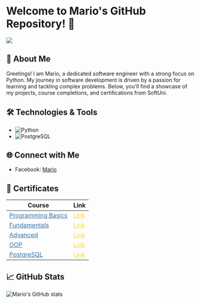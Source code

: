 # Welcome to Mario's GitHub Repository! 🚀

<img src="https://bairesdev.mo.cloudinary.net/blog/2023/06/Is-Python-good-for-software-development.jpg?tx=w_1024,q_auto"/>

## 👋 About Me

Greetings! I am Mario, a dedicated software engineer with a strong focus on Python. My journey in software development is driven by a passion for learning and tackling complex problems. Below, you'll find a showcase of my projects, course completions, and certifications from SoftUni.

## 🛠 Technologies & Tools

- ![Python](https://img.shields.io/badge/Python-3776AB?style=for-the-badge&logo=python&logoColor=white)
- ![PostgreSQL](https://img.shields.io/badge/PostgreSQL-336791?style=for-the-badge&logo=postgresql&logoColor=white)

## 🌐 Connect with Me

- Facebook: [Mario](https://www.facebook.com/profile.php?id=100002633140775)

## 📜 Certificates

| **Course**                                                                                                                | **Link**                                                   |
| ------------------------------------------------------------------------------------------------------------------------- | ---------------------------------------------------------- |
| <a href="https://softuni.bg/trainings/4162/programming-basics-with-python-july-2023" style="color:#3572A5;">Programming Basics</a>          | <a href="https://softuni.bg/certificates/details/182548/dd8a2d31" style="color:#FFD43B;"> Link </a> |
| <a href="https://softuni.bg/trainings/4222/programming-fundamentals-with-python-september-2023" style="color:#3572A5;">Fundamentals</a>               | <a href="https://softuni.bg/certificates/details/194594/fa095f11" style="color:#FFD43B;"> Link </a> |
| <a href="https://softuni.bg/trainings/4370/python-advanced-january-2024" style="color:#3572A5;">Advanced</a>                                   | <a href="https://softuni.bg/certificates/details/203735/824e9431" style="color:#FFD43B;"> Link </a> |
| <a href="https://softuni.bg/trainings/3964/python-oop-february-2023" style="color:#3572A5;">OOP</a>                                               | <a href="https://softuni.bg/certificates/details/211544/0cc2562a" style="color:#FFD43B;"> Link </a> |
| <a href="https://softuni.bg/trainings/4536/postgresql-may-2024" style="color:#3572A5;">PostgreSQL</a>                                         | <a href="https://softuni.bg/certificates/details/216977/9f479593" style="color:#FFD43B;"> Link </a> |

## 📈 GitHub Stats

![Mario's GitHub stats](https://github-readme-stats.vercel.app/api?username=Mario8802&theme=transparent&show_icons=true&count_private=true)
